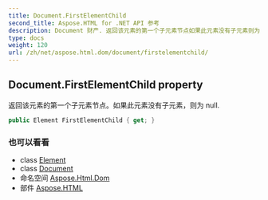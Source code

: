 ```yaml
---
title: Document.FirstElementChild
second_title: Aspose.HTML for .NET API 参考
description: Document 财产. 返回该元素的第一个子元素节点如果此元素没有子元素则为 null.
type: docs
weight: 120
url: /zh/net/aspose.html.dom/document/firstelementchild/
---
```

## Document.FirstElementChild property

返回该元素的第一个子元素节点。如果此元素没有子元素，则为 null.

```csharp
public Element FirstElementChild { get; }
```

### 也可以看看

* class [Element](../../element/)
* class [Document](../)
* 命名空间 [Aspose.Html.Dom](../../document/)
* 部件 [Aspose.HTML](../../../)


